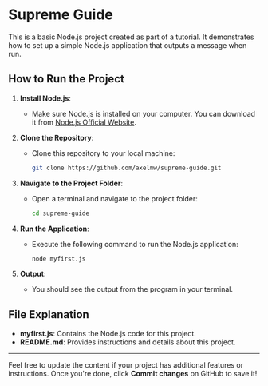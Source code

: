 # Supreme Guide

This is a basic Node.js project created as part of a tutorial. It demonstrates how to set up a simple Node.js application that outputs a message when run.

## How to Run the Project

1. **Install Node.js**:
   - Make sure Node.js is installed on your computer. You can download it from [Node.js Official Website](https://nodejs.org/).

2. **Clone the Repository**:
   - Clone this repository to your local machine:
     ```bash
     git clone https://github.com/axelmw/supreme-guide.git
     ```

3. **Navigate to the Project Folder**:
   - Open a terminal and navigate to the project folder:
     ```bash
     cd supreme-guide
     ```

4. **Run the Application**:
   - Execute the following command to run the Node.js application:
     ```bash
     node myfirst.js
     ```

5. **Output**:
   - You should see the output from the program in your terminal.

## File Explanation

- **myfirst.js**: Contains the Node.js code for this project.
- **README.md**: Provides instructions and details about this project.

---

Feel free to update the content if your project has additional features or instructions. Once you're done, click **Commit changes** on GitHub to save it!
